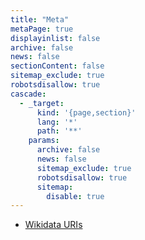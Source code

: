 ```yaml
---
title: "Meta"
metaPage: true
displayinlist: false
archive: false
news: false
sectionContent: false
sitemap_exclude: true
robotsdisallow: true
cascade:
  - _target:
      kind: '{page,section}'
      lang: '*'
      path: '**'
    params:
      archive: false
      news: false
      sitemap_exclude: true
      robotsdisallow: true
      sitemap:
        disable: true
---
```


* [Wikidata URIs](./wikidata/index.json)
